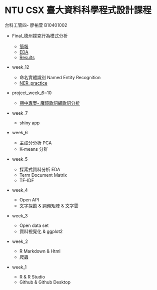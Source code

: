 # NTU CSX 臺大資料科學程式設計課程

台科工管四- 廖祐萱 B10401002

- Final_德州撲克行為模式分析
   - [簡報](https://tallya851109.github.io/CSX_RProject/期末報告/德州撲克第二組20190103.pdf)
   - [EDA](https://x666772.github.io/CSX_Lyhs/week_13-17_Final/EDA/poker.html)
   - [Results](https://bryan051003.github.io/csx_rproject/final/flop_hs_train.html)

- week_12
  - 命名實體識別 Named Entity Recognition
  - [NER_practice](https://x666772.github.io/CSX_Lyhs/week_12/hw_12/NER_CNN.html)
 
- project_week_6~10
  - [期中專案- 魔鏡歌詞網歌詞分析](https://x666772.github.io/CSX_Lyhs/week_6/hw_678/lyrics_analysis.html)

- week_7
  - shiny app
 
- week_6
  - 主成分分析 PCA
  - K-means 分群
 
- week_5
  - 探索式資料分析 EDA
  - Term Document Matrix
  - TF-IDF

- week_4
  - Open API
  - 文字探勘 & 詞頻矩陣 & 文字雲
  
- week_3
  - Open data set
  - 資料視覺化 & ggplot2
    
- week_2
  - R Markdown & Html
  - 爬蟲
  
- week_1
  - R & R Studio
  - Github & Github Desktop


